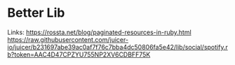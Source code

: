 # Better Lib

Links:
https://rossta.net/blog/paginated-resources-in-ruby.html
https://raw.githubusercontent.com/juicer-io/juicer/b231697abe39ac0af7f76c7bba4dc50806fa5e42/lib/social/spotify.rb?token=AAC4D47CPZYU755NP2XV6CDBFF75K

